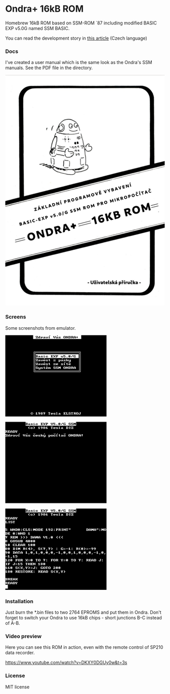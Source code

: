 # Ondra+ 16kB ROM

Homebrew 16kB ROM based on SSM-ROM ´87 including modified BASIC EXP v5.0G named SSM BASIC.
 
You can read the development story in [this article](http://www.ondraspo186.8u.cz/?p=656) (Czech language)

### Docs

I've created a user manual which is the same look as the Ondra's SSM manuals. See the PDF file in the directory.

![](https://github.com/72ka/Tesla_Ondra/blob/main/Ondra%2B/img/prirucka.png)

### Screens

Some screenshots from emulator.

![](https://github.com/72ka/Tesla_Ondra/blob/main/Ondra%2B/img/screen01.png)

![](https://github.com/72ka/Tesla_Ondra/blob/main/Ondra%2B/img/screen02.png)

![](https://github.com/72ka/Tesla_Ondra/blob/main/Ondra%2B/img/screen03.png)

### Installation

Just burn the *.bin files to two 2764 EPROMS and put them in Ondra. Don't forget to switch your Ondra to use 16kB chips - short junctions B-C instead of A-B.

### Video preview

Here you can see this ROM in action, even with the remote control of SP210 data recorder.

https://www.youtube.com/watch?v=DKXY0DGUy0w&t=3s

### License

MIT license

